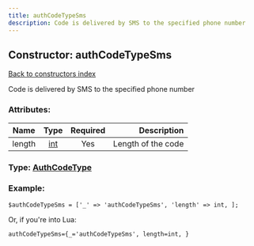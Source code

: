 ```yaml
---
title: authCodeTypeSms
description: Code is delivered by SMS to the specified phone number
---
```

## Constructor: authCodeTypeSms  
[Back to constructors index](index.md)



Code is delivered by SMS to the specified phone number

### Attributes:

| Name     |    Type       | Required | Description |
|----------|:-------------:|:--------:|------------:|
|length|[int](../types/int.md) | Yes|Length of the code|



### Type: [AuthCodeType](../types/AuthCodeType.md)


### Example:

```
$authCodeTypeSms = ['_' => 'authCodeTypeSms', 'length' => int, ];
```  

Or, if you're into Lua:  


```
authCodeTypeSms={_='authCodeTypeSms', length=int, }

```



